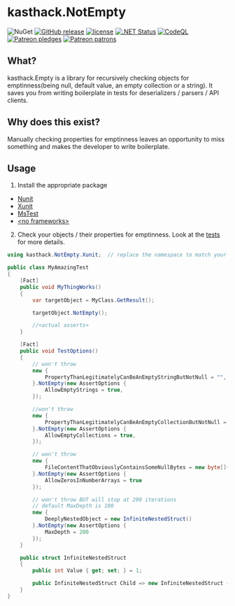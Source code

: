 # kasthack.NotEmpty


![NuGet](https://img.shields.io/nuget/dt/kasthack.NotEmpty.Core.svg)
[![GitHub release](https://img.shields.io/github/release/kasthack-labs/kasthack.NotEmpty.svg)](https://github.com/kasthack-labs/kasthack.NotEmpty/releases/latest)
[![license](https://img.shields.io/github/license/kasthack-labs/kasthack.NotEmpty.svg)](LICENSE)
[![.NET Status](https://github.com/kasthack-labs/kasthack.NotEmpty/workflows/.NET/badge.svg)](https://github.com/kasthack-labs/kasthack.NotEmpty/actions?query=workflow%3A.NET)
[![CodeQL](https://github.com/kasthack-labs/kasthack.NotEmpty/workflows/CodeQL/badge.svg)](https://github.com/kasthack-labs/kasthack.NotEmpty/actions?query=workflow%3ACodeQL)
[![Patreon pledges](https://img.shields.io/endpoint.svg?url=https%3A%2F%2Fshieldsio-patreon.vercel.app%2Fapi%3Fusername%3Dkasthack%26type%3Dpledges&style=flat)](https://patreon.com/kasthack)
[![Patreon patrons](https://img.shields.io/endpoint.svg?url=https%3A%2F%2Fshieldsio-patreon.vercel.app%2Fapi%3Fusername%3Dkasthack%26type%3Dpatrons&style=flat)](https://patreon.com/kasthack)

## What?

kasthack.Empty is a library for recursively checking objects for emptinness(being null, default value, an empty collection or a string). It saves you from writing boilerplate in tests for deserializers / parsers / API clients.

## Why does this exist?

Manually checking properties for emptinness leaves an opportunity to miss something and makes the developer to write boilerplate.

## Usage

1. Install the appropriate package

* [Nunit](https://www.nuget.org/packages/kasthack.NotEmpty.Nunit/)
* [Xunit](https://www.nuget.org/packages/kasthack.NotEmpty.Xunit/)
* [MsTest](https://www.nuget.org/packages/kasthack.NotEmpty.MsTest/)
* [&lt;no frameworks&gt;](https://www.nuget.org/packages/kasthack.NotEmpty.Raw/)

2. Check your objects / their properties for emptinness. Look at the <a href="src/kasthack.NotEmpty.Tests/NotEmptyTestBase.cs">tests</a> for more details.

````csharp
using kasthack.NotEmpty.Xunit;  // replace the namespace to match your test framework

public class MyAmazingTest
{
    [Fact]
    public void MyThingWorks()
    {
        var targetObject = MyClass.GetResult();

        targetObject.NotEmpty();

        //<actual asserts>
    }

    [Fact]
    public void TestOptions()
    {
        // won't throw
        new {
            PropertyThanLegitimatelyCanBeAnEmptyStringButNotNull = "",
        }.NotEmpty(new AssertOptions {
            AllowEmptyStrings = true,
        });

        //won't throw
        new {
            PropertyThanLegitimatelyCanBeAnEmptyCollectionButNotNull = new int[]{},
        }.NotEmpty(new AssertOptions {
            AllowEmptyCollections = true,
        });

        // won't throw
        new {
            FileContentThatObviouslyContainsSomeNullBytes = new byte[]{ 0 }
        }.NotEmpty(new AssertOptions {
            AllowZerosInNumberArrays = true
        });

        // won't throw BUT will stop at 200 iterations
        // default MaxDepth is 100
        new {
            DeeplyNestedObject = new InfiniteNestedStruct()
        }.NotEmpty(new AssertOptions {
            MaxDepth = 200
        });
    }

    public struct InfiniteNestedStruct
    {
        public int Value { get; set; } = 1;

        public InfiniteNestedStruct Child => new InfiniteNestedStruct { Value = this.Value + 1 };
    }
}
````
